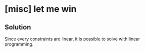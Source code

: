 # [misc] let me win

## Solution

Since every constraints are linear, it is possible to solve with linear programming.